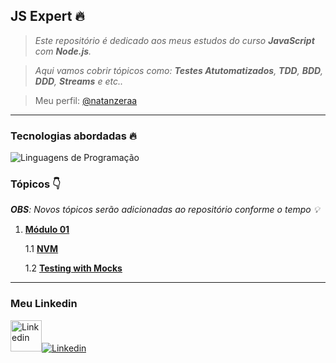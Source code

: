 ## JS Expert 🔥

> _Este repositório é dedicado aos meus estudos do curso **JavaScript** com **Node.js**._

> _Aqui vamos cobrir tópicos como: **Testes Atutomatizados**, **TDD**, **BDD**, **DDD**, **Streams** e etc.._

> Meu perfil: [@natanzeraa](https://www.linkedin.com/in/natan-oliveira-71023822b/)

---

### Tecnologias abordadas 🔥

<img src="https://skillicons.dev/icons?i=javascript,nodejs&perline=2" alt="Linguagens de Programação" />

### Tópicos 👇

_**OBS**: Novos tópicos serão adicionadas ao repositório conforme o tempo 💡_

1. [**Módulo 01**](https://github.com/natanzeraa/js-expert/tree/main/modulo01)

   1.1 [**NVM**](https://github.com/natanzeraa/js-expert/tree/main/modulo01/aula00-nvm)

   1.2 [**Testing with Mocks**](https://github.com/natanzeraa/js-expert/tree/main/modulo01/aula01-mocks)

---

### Meu Linkedin

<a href="https://www.linkedin.com/in/natan-oliveira-71023822b/" target="_blank"><img src="https://avatars.githubusercontent.com/u/172435339?v=4&perline=15" height=50 alt="Linkedin" /><img src="https://skillicons.dev/icons?i=linkedin&perline=15" alt="Linkedin" /></a>
